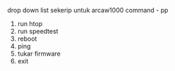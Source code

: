 drop down list sekerip untuk arcaw1000
command - pp
1. run htop
2. run speedtest
3. reboot
4. ping
5. tukar firmware
6. exit
